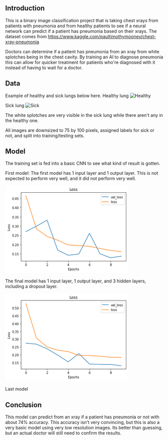 ## Introduction
This is a binary image classification project that is taking chest xrays from patients with pneumonia and from healthy patients to see if a neural network can predict if a patient has pneumonia based on their xrays. The dataset comes from https://www.kaggle.com/paultimothymooney/chest-xray-pneumonia

Doctors can determine if a patient has pneumonia from an xray from white splotches being in the chest cavity. By training an AI to diagnose pneumonia this can allow for quicker treatment for patients who're diagnosed with it instead of having to wait for a doctor.

## Data
Example of healthy and sick lungs below here.
Healthy lung
![Healthy](img/healthy.png")

Sick lung
![Sick]("img/sick.png")

The white splotches are very visible in the sick lung while there aren't any in the healthy one. 

All images are downsized to 75 by 100 pixels, assigned labels for sick or not, and split into training/testing sets.

## Model
The training set is fed into a basic CNN to see what kind of result is gotten. 

First model:
The first model has 1 input layer and 1 output layer. This is not expected to perform very well, and it did not perform very well.

![FirstModel](img/model2loss.png)

The final model has 1 input layer, 1 output layer, and 3 hidden layers, including a dropout layer. 

![FinalModel](img/model5loss.png)

Last model

## Conclusion
This model can predict from an xray if a patient has pneumonia or not with about 74% accuracy. This accuracy isn't very convincing, but this is also a very basic model using very low resolution images. Its better than guessing, but an actual doctor will still need to confirm the results. 
